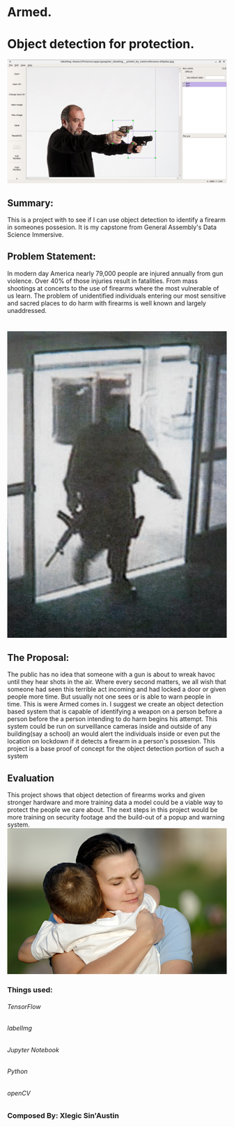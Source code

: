 #     Armed.
# Object detection for protection.
![](Screenshot%20from%202019-05-16%2014-04-32.png)

## Summary:
This is a project with to see if I can use object detection to identify a firearm in someones possesion.
It is my capstone from General Assembly's Data Science Immersive.
## Problem Statement:
In modern day America nearly 79,000 people are injured  annually from gun violence.
Over 40% of those injuries result in fatalities.  From mass shootings at concerts to the use 
of firearms where the most vulnerable of us learn. The problem of unidentified individuals 
entering our most sensitive and sacred places to do harm with firearms is well known and largely 
unaddressed. 
#
![](/rm_imgs/02.jpg)
## The Proposal:
The public has no idea that someone with a gun is about to wreak havoc until they hear shots in the air. 
Where every second matters, we all wish that someone had seen this terrible act incoming and had locked
a door or given people more time. But usually not one sees or is able to warn people in time. This is were 
Armed comes in. I suggest we create an object detection based  system that is capable of  identifying a weapon 
on a person before a person before the a person intending to do harm begins his attempt.
This system could be run on surveillance cameras inside and outside of any building(say a school) an 
would alert the individuals inside or even put the location on lockdown if it detects a firearm in a person's 
possesion. This project is a base proof of concept for the object detection portion of such a system
## Evaluation
This project shows that object detection of firearms works and given stronger hardware and more training data a model could be a 
viable way to protect the people we care about. The next steps in this project would be more training on security footage and the build-out of a popup and warning system.![](/rm_imgs/01.jpg)

### Things used:
###### TensorFlow
###### labelImg
###### Jupyter Notebook
###### Python
###### openCV

### Composed By: Xlegic Sin'Austin

